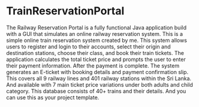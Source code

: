 # TrainReservationPortal
The Railway Reservation Portal is a fully functional Java application build with a GUI that simulates an online railway reservation system.
This is a simple online train reservation system created by me.
This system allows users to register and login to their accounts, select their origin and destination stations, choose their class, and book their train tickets.
The application calculates the total ticket price and prompts the user to enter their payment information. After the payment is complete. The system generates an E-ticket with booking details and payment confirmation slip. 
This covers all 9 railway lines and 401 railway stations within the Sri Lanka. And available with 7 main ticket price variations under both adults and child category. This database consists of 40+ trains and their details.
And you can use this as your project template.
